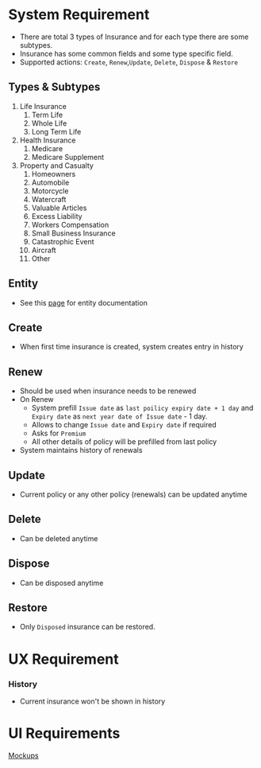 # System Requirement

- There are total 3 types of Insurance and  for each type there are some subtypes.
- Insurance has some common fields and some type specific field.
- Supported actions: `Create`, `Renew`,`Update`, `Delete`,  `Dispose` & `Restore`

## Types & Subtypes

1. Life Insurance
   1. Term Life
   2. Whole Life
   3. Long Term Life
2. Health Insurance
   1. Medicare
   2. Medicare Supplement
3. Property and Casualty
   1. Homeowners
   2. Automobile
   3. Motorcycle
   4. Watercraft
   5. Valuable Articles
   6. Excess Liability
   7. Workers Compensation
   8. Small Business Insurance
   9. Catastrophic Event
   10. Aircraft
   11. Other



## Entity

- See this [page](./insurance-entity.md) for entity documentation

## Create

- When first time insurance is created, system creates entry in history

## Renew

- Should be used when insurance needs to be renewed
- On Renew
  - System prefill `Issue date` as  `last poilicy expiry date + 1 day` and `Expiry date` as `next year date of Issue date` - 1 day. 
  - Allows to change `Issue date` and `Expiry date` if required
  - Asks for `Premium`
  - All other details of policy will be prefilled from last policy
- System maintains history of renewals

## Update

- Current policy or any other policy (renewals) can be updated anytime

## Delete

- Can be deleted anytime

## Dispose

- Can be disposed anytime

## Restore

- Only `Disposed` insurance can be restored.



# UX Requirement

### History

- Current insurance won't be shown in history



# UI Requirements

[Mockups](https://drive.google.com/drive/u/0/folders/1dwHZYroPEXf_JC5NK2mwvccdTeO47leP)
